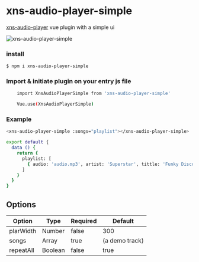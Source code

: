 # xns-audio-player-simple
[xns-audio-player](https://github.com/xinnks/xns-audio-player "xns-audio-player") vue plugin with a simple ui

![xns-audio-player-simple](https://res.cloudinary.com/djx5h4cjt/image/upload/v1570172265/random/xns-audio-player-simple.jpg "xns-audio-player-simple")


### install

```sh
$ npm i xns-audio-player-simple
```


### Import & initiate plugin on your entry js file

```sh
    import XnsAudioPlayerSimple from 'xns-audio-player-simple'

    Vue.use(XnsAudioPlayerSimple)
```


### Example

```sh
<xns-audio-player-simple :songs="playlist"></xns-audio-player-simple>
```

```sh
export default {
  data () {
    return {
      playlist: [
        { audio: 'audio.mp3', artist: 'Superstar', tittle: 'Funky Disco House', album: 'Alpha Zulu', cover: 'cover-art.jpg' }
      ]
    }
  }
}
```

## Options

| Option | Type | Required | Default |
| ------ | ---- | -------- | ------- |
| plarWidth | Number | false | 300 |
| songs | Array | true | (a demo track) |
| repeatAll | Boolean | false | true |
